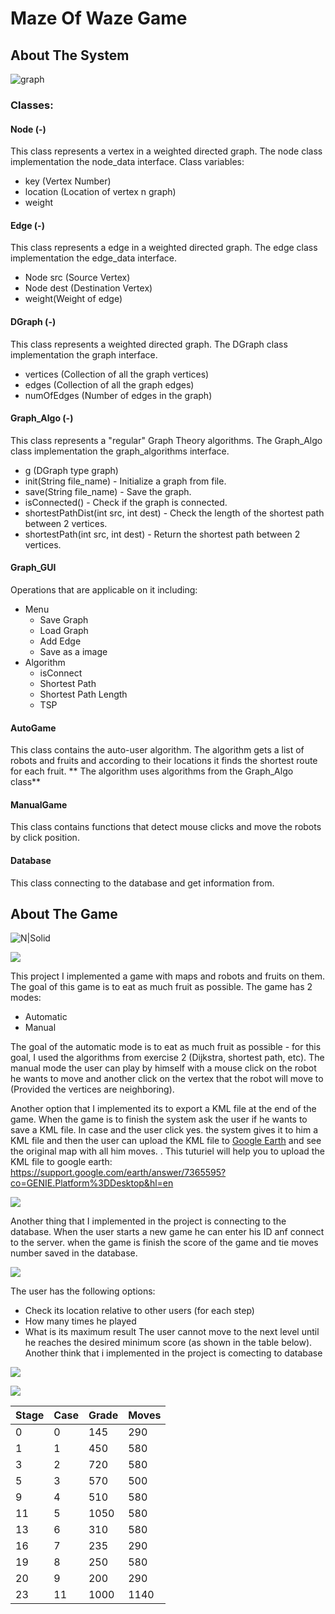 # Maze Of Waze Game

## About The System  
![graph](http://i.picasion.com/pic89/cedff83d84e6d46cc654744486dfe692.gif)

### Classes:

#### Node (-)
This class represents a vertex in a weighted directed graph.
The node class implementation the node_data interface.
Class variables:
- key (Vertex Number)
- location (Location of vertex n graph)
- weight
     
#### Edge (-)
This class represents a edge in a weighted directed graph.
The edge class implementation the edge_data interface.
* Node src (Source Vertex)
* Node dest (Destination Vertex)
* weight(Weight of edge)

#### DGraph (-)
This class represents a weighted directed graph.
The DGraph class implementation the graph interface.
* vertices (Collection of all the graph vertices)
* edges (Collection of all the graph edges)
* numOfEdges (Number of edges in the graph)

#### Graph_Algo (-)
This class represents a "regular" Graph Theory algorithms.
The Graph_Algo class implementation the graph_algorithms interface.
* g (DGraph type graph)
* init(String file_name) - Initialize a graph from file.
* save(String file_name) - Save the graph.
* isConnected() - Check if the graph is connected.
* shortestPathDist(int src, int dest) - Check the length of the shortest path between 2 vertices.
* shortestPath(int src, int dest) - Return the shortest path between 2 vertices.

#### Graph_GUI
Operations that are applicable on it including:
+ Menu
    + Save Graph
    + Load Graph
    + Add Edge
    + Save as a image
+ Algorithm
    * isConnect
    * Shortest Path
    * Shortest Path Length
    * TSP

#### AutoGame
This class contains the auto-user algorithm.
The algorithm gets a list of robots and fruits and according to their locations it finds the shortest route for each fruit.
** The algorithm uses algorithms from the Graph_Algo class**

#### ManualGame
This class contains functions that detect mouse clicks and move the robots by click position.

#### Database
This class connecting to the database and get information from.

## About The Game

![N|Solid](http://i.picasion.com/pic89/98ef751d16e17c6bc13049c638fd9662.gif)

![](http://i.picasion.com/pic89/6ffc722b76794ee39d13930b72d0e4ce.gif)


This project I implemented a game with maps and robots and fruits on them.
The goal of this game is to eat as much fruit as possible.
The game has 2 modes:
- Automatic
- Manual

The goal of the automatic mode is to eat as much fruit as possible - for this goal, I used the algorithms from exercise 2  (Dijkstra, shortest path, etc).
The manual mode the user can play by himself with a mouse click on the robot he wants to move and another click on the vertex that the robot will move to (Provided the vertices are neighboring).


Another option that I implemented its to export a KML file at the end of the game.
When the game is to finish the system ask the user if he wants to save a KML file.
In case and the user click yes. the system gives it to him a KML file and then the user can upload the KML file to  [Google Earth](https://earth.google.com) and see the original map with all him moves.
.
This tuturiel will help you to upload the KML file to google earth:
https://support.google.com/earth/answer/7365595?co=GENIE.Platform%3DDesktop&hl=en

![](http://i.picasion.com/pic89/e359fd06a3f0840b5a0ceafd05e9a042.gif)

Another thing that I implemented in the project is connecting to the database.
When the user starts a new game he can enter his ID anf connect to the server.
when the game is finish the score of the game and tie moves number saved in the database.

![](http://i.picasion.com/pic89/442ec6e5581e1df88dd4e8ffccaa776d.gif)

The user has the following options:
* Check its location relative to other users (for each step)
* How many times he played
* What is its maximum result
The user cannot move to the next level until he reaches the desired minimum score (as shown in the table below).
Another think that i implemented in the project is comecting to database

![](http://i.picasion.com/pic89/373ae5a1a9ac482a463df7fce05a15d2.gif)

![](http://i.picasion.com/pic89/9e218b88a1a0d5d1f687cdc0d13823fb.gif)

|  Stage |Case   |Grade   |Moves   |
| ------------ | ------------ | ------------ | ------------ |
|  0 |0  |145   |290   |
| 1  | 1 |450   |580   |
|  3 |  2|720   |580   |
|   5|  3|570   |500   |
|   9|  4|510   |580   |
| 11|  5|1050 |580   |
| 13|  6|310   |580   |
| 16|  7|235   |290   |
| 19|  8|250   |580   |
| 20|  9|200   |290   |
| 23|11|1000  |1140   |

